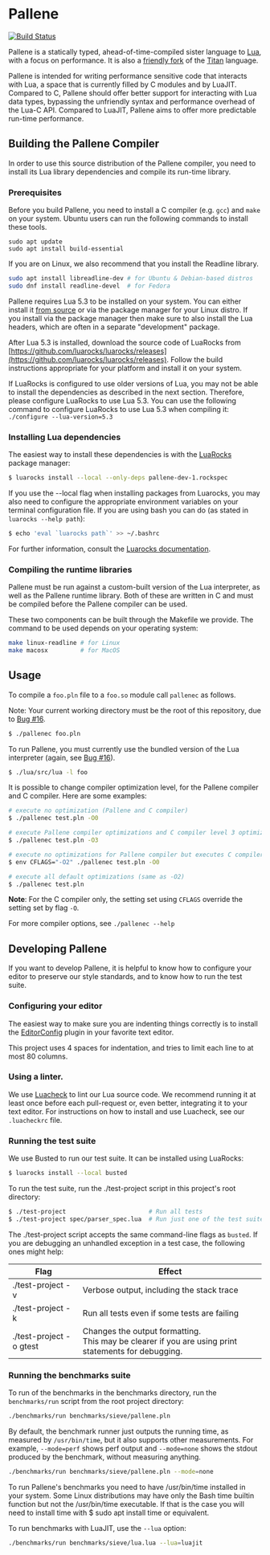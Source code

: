 # Pallene
[![Build Status](https://travis-ci.org/pallene-lang/pallene.svg?branch=master)](https://travis-ci.org/pallene-lang/pallene)

Pallene is a statically typed, ahead-of-time-compiled sister language to
[Lua](https://www.lua.org), with a focus on performance. It is also a
[friendly fork](http://lua-users.org/lists/lua-l/2018-09/msg00255.html) of the
[Titan](https://www.github.com/titan-lang/titan) language.

Pallene is intended for writing performance sensitive code that interacts with
Lua, a space that is currently filled by C modules and by LuaJIT. Compared to
C, Pallene should offer better support for interacting with Lua data types,
bypassing the unfriendly syntax and performance overhead of the Lua-C API.
Compared to LuaJIT, Pallene aims to offer more predictable run-time performance.

## Building the Pallene Compiler

In order to use this source distribution of the Pallene compiler, you need to
install its Lua library dependencies and compile its run-time library.

### Prerequisites

Before you build Pallene, you need to install a C compiler (e.g. `gcc`) and `make` on your system.
Ubuntu users can run the following commands to install these tools.
```
sudo apt update
sudo apt install build-essential
```

If you are on Linux, we also recommend that you install the Readline library.

```sh
sudo apt install libreadline-dev # for Ubuntu & Debian-based distros
sudo dnf install readline-devel  # for Fedora
```

Pallene requires Lua 5.3 to be installed on your system.
You can either install it [from source](https://www.lua.org/ftp/) or via the package manager for your Linux distro.
If you install via the package manager then make sure to also install the Lua headers, which are often in a separate "development" package.

After Lua 5.3 is installed, download the source code of LuaRocks from
[https://github.com/luarocks/luarocks/releases](https://github.com/luarocks/luarocks/releases). Follow
the build instructions appropriate for your platform and install it on your system.

If LuaRocks is configured to use older versions of Lua, you may not be able to
install the dependencies as described in the next section. Therefore, please
configure LuaRocks to use Lua 5.3. You can use the following command to configure
LuaRocks to use Lua 5.3 when compiling it:
`./configure --lua-version=5.3`

### Installing Lua dependencies

The easiest way to install these dependencies is with the [LuaRocks](http://luarocks.org) package manager:

```sh
$ luarocks install --local --only-deps pallene-dev-1.rockspec
```

If you use the --local flag when installing packages from Luarocks, you may
also need to configure the appropriate environment variables on your terminal configuration file.
If you are using bash you can do (as stated in `luarocks --help path`):
```sh
$ echo 'eval `luarocks path`' >> ~/.bashrc
```
For further information, consult the [Luarocks documentation](https://github.com/luarocks/luarocks/wiki/path).

### Compiling the runtime libraries

Pallene must be run against a custom-built version of the Lua interpreter, as
well as the Pallene runtime library. Both of these are written in C and must be
compiled before the Pallene compiler can be used.

These two components can be built through the Makefile we provide. The command
to be used depends on your operating system:

```sh
make linux-readline # for Linux
make macosx         # for MacOS
```

## Usage

To compile a `foo.pln` file to a `foo.so` module call `pallenec` as follows.

Note: Your current working directory must be the root of this repository, due to
[Bug #16](https://github.com/pallene-lang/pallene/issues/16).


```sh
$ ./pallenec foo.pln
```

To run Pallene, you must currently use the bundled version of the Lua
interpreter (again, see [Bug #16](https://github.com/pallene-lang/pallene/issues/16)).

```sh
$ ./lua/src/lua -l foo
```

It is possible to change compiler optimization level, for the Pallene compiler and C compiler. Here are some examples:

```sh
# execute no optimization (Pallene and C compiler)
$ ./pallenec test.pln -O0

# execute Pallene compiler optimizations and C compiler level 3 optimizations
$ ./pallenec test.pln -O3

# execute no optimizations for Pallene compiler but executes C compiler level 2 optimizations
$ env CFLAGS="-O2" ./pallenec test.pln -O0

# execute all default optimizations (same as -O2)
$ ./pallenec test.pln
```

**Note**: For the C compiler only, the setting set using `CFLAGS` override the setting set by flag `-O`.

For more compiler options, see `./pallenec --help`

## Developing Pallene

If you want to develop Pallene, it is helpful to know how to configure your
editor to preserve our style standards, and to know how to run the test suite.

### Configuring your editor

The easiest way to make sure you are indenting things correctly is to install
the [EditorConfig](https://editorconfig.org/) plugin in your favorite
text editor.

This project uses 4 spaces for indentation, and tries to limit each line to at
most 80 columns.

### Using a linter.

We use [Luacheck](https://github.com/mpeterv/luacheck) to lint our Lua source
code. We recommend running it at least once before each pull-request or, even
better, integrating it to your text editor. For instructions on how to install
and use Luacheck, see our `.luacheckrc` file.

### Running the test suite

We use Busted to run our test suite. It can be installed using LuaRocks:

```sh
$ luarocks install --local busted
```

To run the test suite, run the ./test-project script in this project's root directory:

```sh
$ ./test-project                       # Run all tests
$ ./test-project spec/parser_spec.lua  # Run just one of the test suite files
```

The ./test-project script accepts the same command-line flags as `busted`.
If you are debugging an unhandled exception in a test case, the following ones might help:

Flag                     | Effect
------------------------ | --------------------------------------------------------
./test-project -v        | Verbose output, including the stack trace
./test-project -k        | Run all tests even if some tests are failing
./test-project -o gtest  | Changes the output formatting.<br>This may be clearer if you are using print statements for debugging.

### Running the benchmarks suite

To run of the benchmarks in the benchmarks directory, run the `benchmarks/run`
script from the root project directory:

```sh
./benchmarks/run benchmarks/sieve/pallene.pln
```

By default, the benchmark runner just outputs the running time, as measured by
`/usr/bin/time`, but it also supports other measurements. For example,
`--mode=perf` shows perf output and `--mode=none` shows the stdout produced by
the benchmark, without measuring anything.

```sh
./benchmarks/run benchmarks/sieve/pallene.pln --mode=none
```

To run Pallene's benchmarks you need to have /usr/bin/time installed in your system.
Some Linux distributions may have only the Bash time builtin function but not the /usr/bin/time executable.
If that is the case you will need to install time with $ sudo apt install time or equivalent.

To run benchmarks with LuaJIT, use the `--lua` option:

```sh
./benchmarks/run benchmarks/sieve/lua.lua --lua=luajit
```
